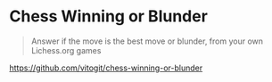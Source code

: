 # Chess Winning or Blunder

> Answer if the move is the best move or blunder, from your own Lichess.org games

https://github.com/vitogit/chess-winning-or-blunder
